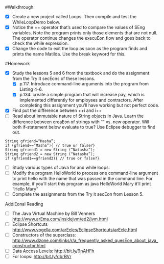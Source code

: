 #Walkthrough

- [x] Create a new project called Loops. Then compile and test the WhileLoopDemo below. 
- [x] Notice the == operator that’s used to compare the values of SEng variables.
Note the program prints only those elements that are not null. The operator continue changes the execuEon flow and goes back to check the while expression. 
- [x] Change the code to exit the loop as soon as the program finds and prints the name Matilda. Use the break keyword for this.

#Homework 
- [x] Study the lessons 5 and 6 from the textbook and do the assignment from the Try It secEons of these lessons. 
  - [x] p.117. Introduce command-line arguments into the program from Listing 4-6. 
  - [x] p.134. create a simple program that will increase pay, which is implemented differently for employees and contractors. After completing this assignment
you’ll have working but not perfect code. 
- [x] Find put the difference between ++i and i++
- [ ] Read about immutable nature of String objects in Java. Learn the difference between creaEon of strings with “” vs. new operator. Will both if-statement below evaluate to true? Use Eclipse debugger to find out.
``` 
String gfriend=“Masha”;
if (gfriend==“Masha”){ // true or false?}
String gfriend1 = new String (“Natasha”);
String gfriend2 = new String (“Natasha”);
if (gfriend1==gfriend2){ // true or false?}
```
- [ ] Study various types of Java for and while loops. 
- [ ] Modify the program HelloWorld to process one command-line argument to 
print hello with the name that was passed in the command line. For example, 
if you’ll start this program as 
java HelloWorld Mary 
it’ll print “Hello Mary” 
- [ ] Complete the assignments from the Try it secEon from Lesson 5. 

AddiEonal Reading 
- [ ] The Java Virtual Machine by Bill Venners http://www.arEma.com/insidejvm/ed2/jvm.html
- [ ] Eclipse Shortcuts http://www.vogella.com/arEcles/EclipseShortcuts/arEcle.html 
- [ ] Constructors of the superclass: http://www.dzone.com/links/r/a_frequently_asked_quesEon_about_java_constructor.html 
- [ ] Data Access Levels: http://bit.ly/9nAHFh 
- [ ] For loops: http://bit.ly/dbrBVr
